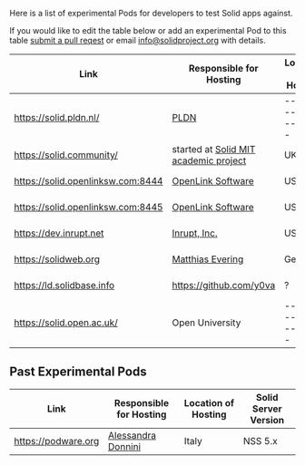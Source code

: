 Here is a list of experimental Pods for developers to test Solid apps against. 

If you would like to edit the table below or add an experimental Pod to this table [submit a pull reqest](https://github.com/solid/solidproject.org/pulls) or email info@solidproject.org with details. 

| Link | Responsible for Hosting| Location of Hosting | Solid Server Version |
|-------------------|-------------------|-------------------|-------------------|
|https://solid.pldn.nl/ |[PLDN](http://www.pilod.nl/wiki/Platform_Linked_Data_Nederland)|-------------------|-------------------|
| https://solid.community/| started at [Solid MIT academic project](https://solid.mit.edu) | UK |           NSS 5.x          |
| https://solid.openlinksw.com:8444 |   [OpenLink Software](https://www.openlinksw.com/)  |         USA         |        NSS 4.x       |
| https://solid.openlinksw.com:8445 |   [OpenLink Software](https://www.openlinksw.com/)  |         USA         |        NSS 5.x       |
| https://dev.inrupt.net |  [Inrupt, Inc.](https://www.inrupt.com/)  |         USA         |        NSS 5.x       |
| https://solidweb.org         |                         [Matthias Evering](https://github.com/ewingson)                      |                        Germany                         |         NSS 5.x          |        
|https://ld.solidbase.info|https://github.com/y0va|?|NSS 5.1.0|
|https://solid.open.ac.uk/| Open University |-------------------|-------------------|


## Past Experimental Pods 

| Link | Responsible for Hosting| Location of Hosting | Solid Server Version |
|-------------------|-------------------|-------------------|-------------------|
|https://podware.org   |[Alessandra Donnini](https://github.com/etcware)|   Italy |   NSS 5.x   |


